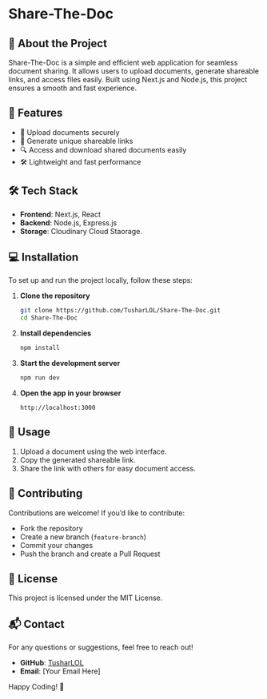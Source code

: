 # Share-The-Doc

## 📄 About the Project
Share-The-Doc is a simple and efficient web application for seamless document sharing. It allows users to upload documents, generate shareable links, and access files easily. Built using Next.js and Node.js, this project ensures a smooth and fast experience.

## 🚀 Features
- 📂 Upload documents securely
- 🔗 Generate unique shareable links
- 🔍 Access and download shared documents easily
- 🛠️ Lightweight and fast performance

## 🛠️ Tech Stack
- **Frontend**: Next.js, React
- **Backend**: Node.js, Express.js
- **Storage**: Cloudinary Cloud Staorage.

## 💻 Installation
To set up and run the project locally, follow these steps:

1. **Clone the repository**
   ```sh
   git clone https://github.com/TusharLOL/Share-The-Doc.git
   cd Share-The-Doc
   ```

2. **Install dependencies**
   ```sh
   npm install
   ```

3. **Start the development server**
   ```sh
   npm run dev
   ```

4. **Open the app in your browser**
   ```
   http://localhost:3000
   ```

## 🎯 Usage
1. Upload a document using the web interface.
2. Copy the generated shareable link.
3. Share the link with others for easy document access.

## 🤝 Contributing
Contributions are welcome! If you’d like to contribute:
- Fork the repository
- Create a new branch (`feature-branch`)
- Commit your changes
- Push the branch and create a Pull Request

## 📜 License
This project is licensed under the MIT License.

## 📬 Contact
For any questions or suggestions, feel free to reach out!
- **GitHub**: [TusharLOL](https://github.com/TusharLOL)
- **Email**: [Your Email Here]

Happy Coding! 🚀

